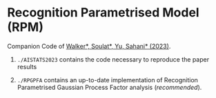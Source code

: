 # Recognition Parametrised Model (RPM)

Companion Code of [Walker\*, Soulat\*, Yu, Sahani\* (2023)](https://arxiv.org/abs/2209.05661).

1) `./AISTATS2023` contains the code necessary to reproduce the paper results

2) `./RPGPFA` contains an up-to-date implementation of Recognition Parametrised Gaussian Process Factor analysis (*recommended*).

